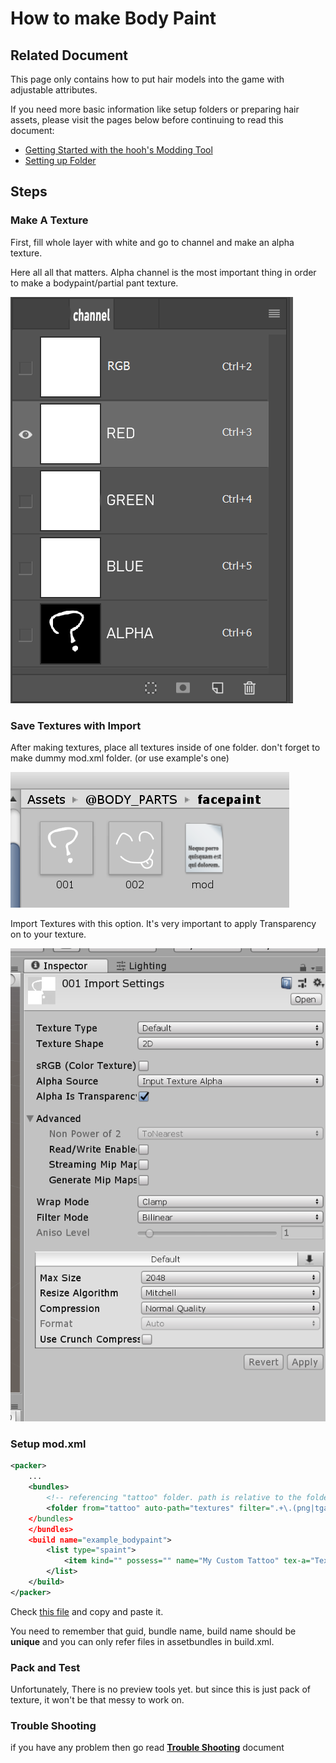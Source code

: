 # How to make Body Paint

## Related Document

This page only contains how to put hair models into the game with adjustable attributes.

If you need more basic information like setup folders or preparing hair assets, please visit the pages below before continuing to read this document:

-   [Getting Started with the hooh's Modding Tool](getting_started.md)
-   [Setting up Folder](tutorials/gearing-up.md)

## Steps

### Make A Texture

First, fill whole layer with white and go to channel and make an alpha texture.

Here all all that matters. Alpha channel is the most important thing in order to make a bodypaint/partial pant texture.

![image-20200214072029064](images\image-20200214072029064.png)

### Save Textures with Import

After making textures, place all textures inside of one folder. don't forget to make dummy mod.xml folder. (or use example's one)

![image-20200214072443472](images\image-20200214072443472.png)

Import Textures with this option. It's very important to apply Transparency on to your texture.

![image-20200214072527660](images\image-20200214072527660.png)

### Setup mod.xml

```xml
<packer>
	...
    <bundles>
    	<!-- referencing "tattoo" folder. path is relative to the folder  where mod.xml is present -->
        <folder from="tattoo" auto-path="textures" filter=".+\.(png|tga|tif|psd)"
    </bundles>
	</bundles>
	<build name="example_bodypaint">
		<list type="spaint">
			<item kind="" possess="" name="My Custom Tattoo" tex-a="TextureName" tex-g="TextureName2" thumb="ThumbnailName"/>
		</list>
	</build>
</packer>
```

Check [this file](https://github.com/hooh-hooah/ModdingTool/blob/release/Assets/%40BODY_PARTS/facepaint/mod.xml) and copy and paste it.

You need to remember that guid, bundle name, build name should be **unique** and you can only refer files in assetbundles in build.xml.

### Pack and Test

Unfortunately, There is no preview tools yet. but since this is just pack of texture, it won't be that messy to work on.

### Trouble Shooting

if you have any problem then go read [**Trouble Shooting**](tutorials/trouble-shooting.md) document
